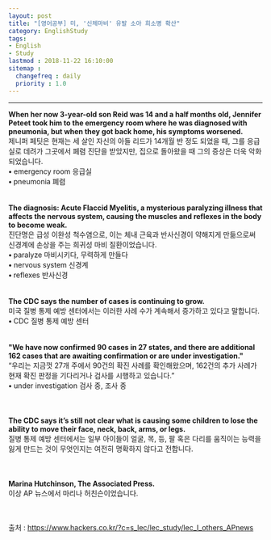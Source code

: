 ```yaml
---
layout: post
title: "[영어공부] 미, '신체마비' 유발 소아 희소병 확산"
category: EnglishStudy
tags:
- English
- Study
lastmod : 2018-11-22 16:10:00
sitemap :
  changefreq : daily
  priority : 1.0
---
```


***

<!--미리보기-->
<span class="style1"><strong>When  her now 3-year-old son Reid was 14 and a half months old, Jennifer Peteet took  him to the emergency room where he was diagnosed with pneumonia, but when they  got back home, his symptoms worsened.<br>
</strong></span><span class="style12">제니퍼 페팃은  현재는 세 살인 자신의 아들 리드가 14개월 반 정도 되었을 때, 그를  응급실로 데려가 그곳에서 폐렴 진단을 받았지만, 집으로 돌아왔을 때 그의 증상은 더욱 악화되었습니다.</span><br>
<span class="style15"><strong class="style15">•</strong> emergency  room 응급실<br>
<strong class="style15">• </strong>pneumonia  폐렴</span><br>
<span class="style1"><strong><br></strong></span><br><span class="style1"><strong>The  diagnosis: Acute Flaccid Myelitis, a mysterious paralyzing illness that affects  the nervous system, causing the muscles and reflexes in the body to become weak.<br>
  </strong></span><span class="style12">진단명은 급성  이완성 척수염으로, 이는 체내 근육과 반사신경이 약해지게 만듦으로써 신경계에 손상을 주는 희귀성 마비  질환이었습니다.</span><span class="style9"><br>
  </span><span class="style15"><strong class="style15">• </strong>paralyze  마비시키다, 무력하게  만들다<br>
  <strong class="style15">•</strong> nervous  system 신경계<br>
  <strong class="style15">• </strong>reflexes  반사신경</span><br>
<span class="style1"><strong><br></strong></span><br><span class="style1"><strong>The  CDC says the number of cases is continuing to grow.<br>
</strong></span><span class="style12">미국 질병 통제  예방 센터에서는 이러한 사례 수가 계속해서 증가하고 있다고 말합니다.</span><span class="style9"><br>
</span> <span class="style15"><strong class="style15">• </strong>CDC 질병 통제 예방 센터</span> &nbsp; <br>
<span class="style1"><strong><br></strong></span><br><span class="style1"><strong>"We  have now confirmed 90 cases in 27 states, and there are additional 162 cases  that are awaiting confirmation or are under investigation."<br>
  </strong></span><span class="style12">“우리는 지금껏 27개 주에서 90건의 확진 사례를 확인해왔으며, 162건의 추가 사례가 현재 확진  판정을 기다리거나 검사를 시행하고 있습니다.”</span><span class="style9"><br>
  </span><span class="style15"><strong class="style15">•</strong> under  investigation 검사 중, 조사 중</span><br>
<br>
<span class="style1"><strong><br></strong></span><br><span class="style1"><strong>The  CDC says it’s still not clear what is causing some children to lose the ability  to move their face, neck, back, arms, or legs.<br>
  </strong></span><span class="style12">질병 통제 예방  센터에서는 일부 아이들이 얼굴, 목, 등, 팔 혹은 다리를 움직이는 능력을 잃게 만드는 것이 무엇인지는 여전히 명확하지 않다고 전합니다.</span><span class="style9"><br>
</span><br>
<span class="style1"><strong><br></strong></span><br><span class="style1"><strong>Marina  Hutchinson, The Associated Press.<br>
  </strong></span><span class="style12">이상 AP 뉴스에서 마리나 허친슨이었습니다.</span><span class="style9"><br>
</span><span class="style9"><br>
</span><br>

출처 : https://www.hackers.co.kr/?c=s_lec/lec_study/lec_I_others_APnews
